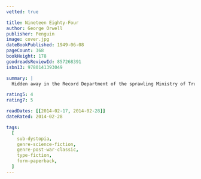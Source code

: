 ```yaml
---
vetted: true

title: Nineteen Eighty-Four
author: George Orwell
publisher: Penguin
image: cover.jpg
dateBookPublished: 1949-06-08
pageCount: 368
bookHeight: 178
goodreadsReviewId: 857268391
isbn13: 9780141393049

summary: |
  Hidden away in the Record Department of the sprawling Ministry of Truth, Winston Smith skilfully rewrites the past to suit the needs of the Party. Yet he inwardly rebels against the totalitarian world he lives in, which demands absolute obedience and controls him through the all-seeing telescreens and the watchful eye of Big Brother, symbolic head of the Party. In his longing for truth and liberty, Smith begins a secret love affair with a fellow-worker Julia, but soon discovers the true price of freedom is betrayal.

rating5: 4
rating7: 5

readDates: [[2014-02-17, 2014-02-28]]
dateRated: 2014-02-28

tags:
  [
    sub-dystopia,
    genre-science-fiction,
    genre-post-war-classic,
    type-fiction,
    form-paperback,
  ]
---
```

